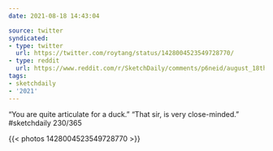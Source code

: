 ```yaml
---
date: 2021-08-18 14:43:04

source: twitter
syndicated:
- type: twitter
  url: https://twitter.com/roytang/status/1428004523549728770/
- type: reddit
  url: https://www.reddit.com/r/SketchDaily/comments/p6neid/august_18th_ducks/h9ezln2/
tags:
- sketchdaily
- '2021'
---
```


“You are quite articulate for a duck.” “That sir, is very close-minded.” #sketchdaily 230/365 

{{< photos 1428004523549728770 >}}